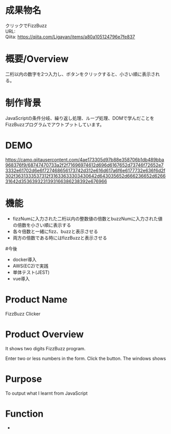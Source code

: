 # 成果物名
クリックでFizzBuzz
<br>URL: 
<br>Qiita: https://qiita.com/Ligayan/items/a80a105124796e7fe837

# 概要/Overview
二桁以内の数字を2つ入力し、ボタンをクリックすると、小さい順に表示される。

# 制作背景
JavaScriptの条件分岐、繰り返し処理、ループ処理、DOMで学んだことをFizzBuzzプログラムでアウトプットしています。

# DEMO

https://camo.qiitausercontent.com/4ae173305d97b88e358706b1db489bba968376f9/68747470733a2f2f71696974612d696d6167652d73746f72652e73332e61702d6e6f727468656173742d312e616d617a6f6e6177732e636f6d2f302f3631333537312f31633633303430642d643035652d666236652d626631642d3536393231393166386238392e676966

# 機能
- fizzNumに入力された二桁以内の整数値の倍数とbuzzNumに入力された値の倍数を小さい順に表示する
- 各々倍数と一緒にfizz、buzzと表示させる
- 両方の倍数である時にはfizzBuzzと表示させる

#今後
- docker導入
- AWS(EC2)で実践
- 単体テスト(JEST)
- vue導入

# Product Name
FizzBuzz Clicker

# Product Overview
It shows two digits FizzBuzz program. 

Enter two or less numbers in the form.
Click the button.
The windows shows 

# Purpose
To output what I learnt from JavaScript

# Function
- 
